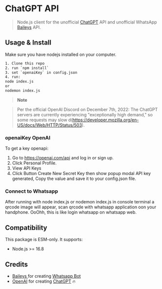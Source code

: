 # ChatGPT API <!-- omit in toc -->

> Node.js client for the unofficial [ChatGPT](https://openai.com/blog/chatgpt/) API and unofficial WhatsApp [Baileys](https://github.com/adiwajshing/Baileys/) API.

## Usage & Install

Make sure you have nodejs installed on your computer.

```bash
1. Clone this repo
2. run `npm install`
3. set `openaiKey` in config.json
4. run:
node index.js
or
nodemon index.js
```

> **Note**

> Per the official OpenAI Discord on December 7th, 2022: The ChatGPT servers are currently experiencing "exceptionally high demand," so some requests may slow d(https://developer.mozilla.org/en-US/docs/Web/HTTP/Status/503).


### openaiKey OpenAI

To get a key openapi:

1. Go to https://openai.com/api and log in or sign up.
2. Click Personal Profile.
3. View API Keys
4. Click Button Create New Secret Key
then show popup modal API key generated, Copy the value and save it to your config.json file.

### Connect to Whatsapp

After running with node index.js or nodemon index.js
in console terminal a qrcode image will appear, scan qrcode with whatsapp application oon your handphone.
OoOhh, this is like login whatsapp on whatsapp web.

## Compatibility

This package is ESM-only. It supports:

- Node.js >= 16.8

## Credits

- [Baileys ](https://github.com/adiwajshing/Baileys) for creating [Whatsapp Bot]([https://openai.com/blog/chatgpt/](https://github.com/adiwajshing/Baileys))
- [OpenAI](https://openai.com) for creating [ChatGPT](https://openai.com/blog/chatgpt/) 🔥
